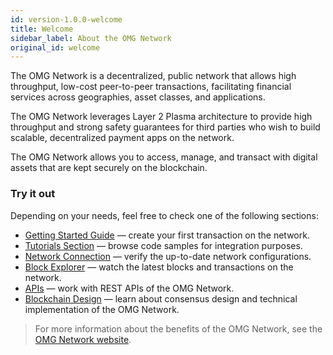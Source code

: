 ```yaml
---
id: version-1.0.0-welcome
title: Welcome
sidebar_label: About the OMG Network
original_id: welcome
---
```


The OMG Network is a decentralized, public network that allows high throughput, low-cost peer-to-peer transactions, facilitating financial services across geographies, asset classes, and applications.
 
The OMG Network leverages Layer 2 Plasma architecture to provide high throughput and strong safety guarantees for third parties who wish to build scalable, decentralized payment apps on the network. 
 
The OMG Network allows you to access, manage, and transact with digital assets that are kept securely on the blockchain. 
 
### Try it out
Depending on your needs, feel free to check one of the following sections:
- [Getting Started Guide](quick-start-webwallet) — create your first transaction on the network.
- [Tutorials Section](tutorials-intro) — browse code samples for integration purposes.
- [Network Connection](/network-connection-details) — verify the up-to-date network configurations.
- [Block Explorer](/network-connection-details) — watch the latest blocks and transactions on the network.
- [APIs](/api) — work with REST APIs of the OMG Network.
- [Blockchain Design](/blockchain-design) — learn about consensus design and technical implementation of the OMG Network.
 
> For more information about the benefits of the OMG Network, see the [OMG Network website](https://omisego.co/network).